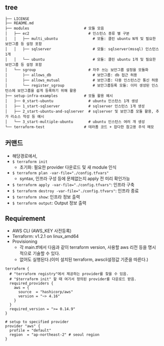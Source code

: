 ## tree
```
├── LICENSE
├── README.md
├── modules                         # 모듈 모음
│   ├── ec2                           # 인스턴스 종류 별 구분
│   │   ├── multi_ubuntu                # 모듈: 클린 ubuntu N개 및 필요한 보안그룹 등 설정 포함
│   │   ├── sqlserver                   # 모듈: sqlserver(mssql) 인스턴스 1개
│   │   └── ubuntu                      # 모듈: 클린 ubuntu 1개 및 필요한 보안그룹 등 설정 포함
│   └── sgroup                        # 자주 쓰는 보안그룹 설정을 모듈화
│       ├── allows_db                   # 보안그룹: db 접근 허용
│       ├── allows_mutual               # 보안그룹: 다중 인스턴스간 통신 허용
│       └── register_sgroup             # 보안그룹등록 모듈: 이미 생성된 인스턴스에 보안그룹을 쉽게 등록하기 위해 활용
├── setup-infra-examples            # 모듈 활용 예시
│   ├── 0_start-ubuntu                # ubuntu 인스턴스 1개 생성
│   ├── 1_start-sqlserver             # sqlserver 인스턴스 1개 생성
│   ├── 2_start-ubuntu-and-sqlserver  # sqlserver 및 보안그룹 모듈 활용, 추가 리소스 작성 등 예시
│   └── 3_start-multiple-ubuntu       # ubuntu 인스턴스 여러 개 생성
└── terraform-test                  # 테라폼 코드 + 잡다한 참고용 주석 메모
```

## 커맨드
- 해당경로에서,
- `$ terraform init`
  - 초기화: 필요한 provider 다운로드 및 새 module 인식
- `$ terraform plan -var-file="./config.tfvars"`
  - syntax, 인프라 구성 등에 문제없는지 apply 전 미리 확인가능
- `$ terraform apply -var-file="./config.tfvars"`: 인프라 구축
- `$ terraform destroy -var-file="./config.tfvars"`: 인프라 종료
- `$ terraform show`: 인프라 정보 출력
- `$ terraform output`: Output 정보 출력

## Requirement
- AWS CLI (AWS_KEY 사전등록)
- Terraform: v1.2.1 on linux_amd64
- Provisioning
  - 각 main.tf에서 다음과 같이 terraform version, 사용할 aws 리전 등을 명시적으로 기술할 수 있다.
  - 없어도 실행된다.(이미 설치된 terraform, awscli설정값 기준을 따른다.)
```
terraform {
  # "terraform registry"에서 제공하는 provider를 찾을 수 있음.
  # "$terraform init" 할 때 여기서 정의된 provider를 다운로드 받음.
  required_providers {
    aws = {
      source  = "hashicorp/aws"
      version = "~> 4.16"
    }
  }
  required_version = ">= 0.14.9"
}

# setup to specified provider
provider "aws" {
  profile = "default"
  region  = "ap-northeast-2" # seoul region
}
```

